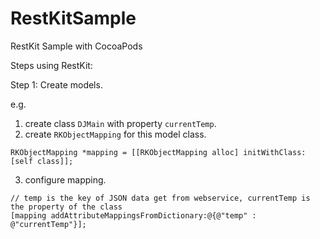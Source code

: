 RestKitSample
=============

RestKit Sample with CocoaPods

Steps using RestKit:

Step 1: Create models.

e.g.

  1. create class `DJMain` with property `currentTemp`.
  2. create `RKObjectMapping` for this model class.
  ```
  RKObjectMapping *mapping = [[RKObjectMapping alloc] initWithClass:[self class]];
  ```
  3. configure mapping.
  ```
  // temp is the key of JSON data get from webservice, currentTemp is the property of the class
  [mapping addAttributeMappingsFromDictionary:@{@"temp" : @"currentTemp"}];
  
  ```
